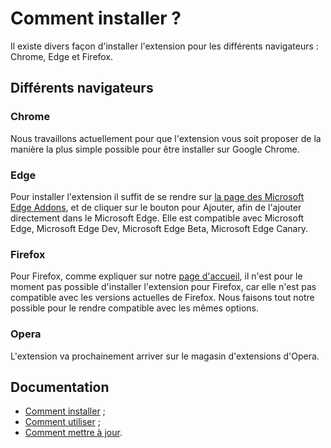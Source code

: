 # Comment installer ?
Il existe divers façon d'installer l'extension pour les différents navigateurs : Chrome, Edge et Firefox.

## Différents navigateurs
### Chrome
Nous travaillons actuellement pour que l'extension vous soit proposer de la manière la plus simple possible pour être installer sur Google Chrome.

### Edge
Pour installer l'extension il suffit de se rendre sur [la page des Microsoft Edge Addons](https://microsoftedge.microsoft.com/addons/detail/eclatbfc/jgljmhodclllcflgjhiikcmoadmgahjk), et de cliquer sur le bouton pour Ajouter, afin de l'ajouter directement dans le Microsoft Edge. Elle est compatible avec Microsoft Edge, Microsoft Edge Dev, Microsoft Edge Beta, Microsoft Edge Canary.

### Firefox
Pour Firefox, comme expliquer sur notre [page d'accueil](/eclat-bfc-extension/fr/), il n'est pour le moment pas possible d'installer l'extension pour Firefox, car elle n'est pas compatible avec les versions actuelles de Firefox. Nous faisons tout notre possible pour le rendre compatible avec les mêmes options.

### Opera
L'extension va prochainement arriver sur le magasin d'extensions d'Opera.

## Documentation
- [Comment installer](/eclat-bfc-extension/fr/docs/how-to-install) ;
- [Comment utiliser](/eclat-bfc-extension/fr/docs/how-to-use) ;
- [Comment mettre à jour](/eclat-bfc-extension/fr/docs/how-to-update).
